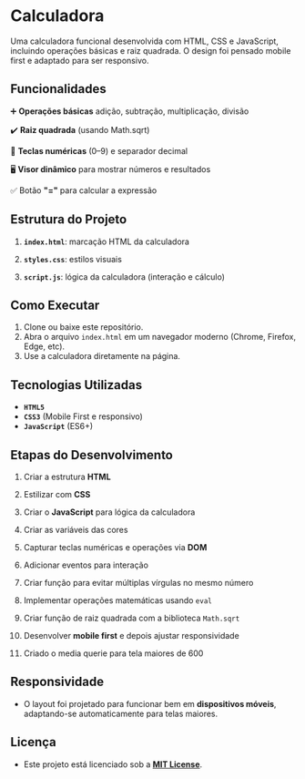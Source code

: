 
# Calculadora 

Uma calculadora funcional desenvolvida com HTML, CSS e JavaScript, incluindo operações básicas e raiz quadrada.
 O design foi pensado mobile first e adaptado para ser responsivo.

## Funcionalidades

➕ **Operações básicas** adição, subtração, multiplicação, divisão

✔️️ **Raiz quadrada** (usando Math.sqrt)

🔢 **Teclas numéricas** (0–9) e separador decimal

🖥 **Visor dinâmico** para mostrar números e resultados

✅ Botão **"="** para calcular a expressão

## Estrutura do Projeto

1. **`index.html`**: marcação HTML da calculadora

2. **`styles.css`**: estilos visuais

3. **`script.js`**:  lógica da calculadora (interação e cálculo)

## Como Executar

1. Clone ou baixe este repositório.  
2. Abra o arquivo `index.html` em um navegador moderno (Chrome, Firefox, Edge, etc).  
3. Use a calculadora diretamente na página.

## Tecnologias Utilizadas

- **`HTML5`**  
- **`CSS3`** (Mobile First e responsivo)  
- **`JavaScript`** (ES6+)


##  Etapas do Desenvolvimento

1. Criar a estrutura **HTML**

2. Estilizar com **CSS**

3. Criar o **JavaScript** para lógica da calculadora

4. Criar as variáveis das cores

5. Capturar teclas numéricas e operações via **DOM**

6. Adicionar eventos para interação

7. Criar função para evitar múltiplas vírgulas no mesmo número

8. Implementar operações matemáticas usando `eval`

9. Criar função de raiz quadrada com a biblioteca `Math.sqrt`

10. Desenvolver **mobile first** e depois ajustar responsividade

11. Criado o media querie para tela maiores de 600

##  Responsividade

- O layout foi projetado para funcionar bem em **dispositivos móveis**, adaptando-se automaticamente para telas maiores.

## Licença

- Este projeto está licenciado sob a **[MIT License](LICENSE)**.







